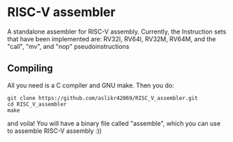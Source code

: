 # RISC-V assembler
A standalone assembler for RISC-V assembly. Currently, the Instruction sets that have been implemented are: RV32I, RV64I, RV32M, RV64M, and the "call", "mv", and "nop" pseudoinstructions

## Compiling
All you need is a C compiler and GNU make. Then you do:
```
git clone https://github.com/aslikr42069/RISC_V_assembler.git
cd RISC_V_assembler
make
```
and voila! You will have a binary file called "assemble", which you can use to assemble RISC-V assembly :))
